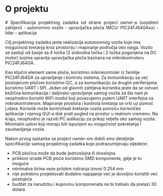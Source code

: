 # O projektu
<p align="justify">
# Specifikacija projektnog zadatka od strane project owner-a (uopšteni zahtjevi)
- autonomno vozilo
- upravljačka ploča (MCU: PIC24FJ64GAxx)
- lidar
- aplikacija
  
Cilj projektnog zadatka jeste realizacija autonomnog vozila koje ima mogućnost kretanja kroz prostoriju i mapiranje područja oko njega. Vozilo se sastoji od šasije sa 4 točka (2 slobodna točka i 2 točka pogonjena na DC motor) kojima upravlja upravljačka ploča bazirana na mikrokontroleru PIC24FJ64GA. 
</p>
Kao ključni element same ploče, koristimo mikrokontroler iz familije PIC24FJ64GA za upravljanje i kontrolu sistema. Za komunikaciju sa već postojećom pločom koristimo I2C, a za komunikaciju sa drugim periferijama koristimo UART i SPI.
Jedan od glavnih zahtjeva korisnika jeste da se ostvari bežična komunikacija i daljinsko upravljanje samog vozila za šta nam je neophodno koristiti WiFi modul koji povezujemo putem UART interfejsa sa mikrokontrolerom.
Mapiranje prostora i kontrola kretanja se vrši uz pomoć Lidara. Korisnik može kontrolisati kretanje vozila pomoću korisničke aplikacije i njenog GUI-a dok prati pogled na prostor u realnom vremenu.
Na kraju, neophodno je razviti PC aolikaciju za prikaz reljefa oko samog vozila. Minimalni uslovi koji moraju biti ispunjeni su mogućnost pokretanja i zaustavljanja vozila.

Nakon prvog sastanka sa project owner-om dobili smo detaljnije specifikacije samog projektnog zadatka koje podrazumijevaju sljedeće:
- PCB pločica može da bude jednoslojna ili dvoslojna
- prilikom izrade PCB ploče koristimo SMD komponente, gdje je to moguće
- minimalna širina veze prilokm rutiranja iznosi 0.254 mm
- nije potrebno projektovati dodatno napajanje već je dovoljno koristiti već postojeće
- budžet za narudzbu i kupovinu komponenata ne bi trebalo da prelazi 30 dolara



